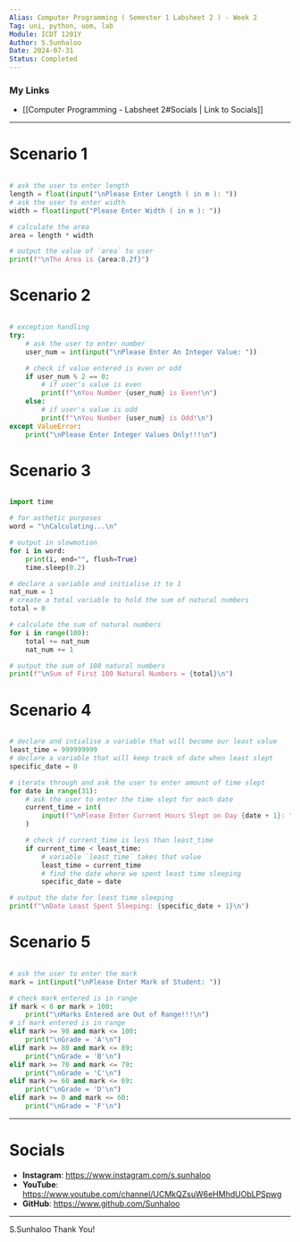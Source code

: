 ```yaml
---
Alias: Computer Programming ( Semester 1 Labsheet 2 ) - Week 2
Tag: uni, python, uom, lab
Module: ICDT 1201Y
Author: S.Sunhaloo
Date: 2024-07-31
Status: Completed
---
```


### My Links

- [[Computer Programming - Labsheet 2#Socials | Link to Socials]]

---

# Scenario 1

```python

# ask the user to enter length
length = float(input("\nPlease Enter Length ( in m ): "))
# ask the user to enter width
width = float(input("Please Enter Width ( in m ): "))

# calculate the area
area = length * width

# output the value of `area` to user
print(f"\nThe Area is {area:0.2f}")

```

# Scenario 2

```python

# exception handling
try:
	# ask the user to enter number
	user_num = int(input("\nPlease Enter An Integer Value: "))

	# check if value entered is even or odd
	if user_num % 2 == 0:
		# if user's value is even
		print(f"\nYou Number {user_num} is Even!\n")
	else:
		# if user's value is odd
		print(f"\nYou Number {user_num} is Odd!\n")
except ValueError:
	print("\nPlease Enter Integer Values Only!!!\n")

```

# Scenario 3

```python

import time

# for asthetic purposes
word = "\nCalculating...\n"

# output in slowmotion
for i in word:
	print(i, end="", flush=True)
	time.sleep(0.2)

# declare a variable and initialise it to 1
nat_num = 1
# create a total variable to hold the sum of natural numbers
total = 0

# calculate the sum of natural numbers
for i in range(100):
	total += nat_num
	nat_num += 1

# output the sum of 100 natural numbers
print(f"\nSum of First 100 Natural Numbers = {total}\n")

```

# Scenario 4

```python

# declare and intialise a variable that will become our least value
least_time = 999999999
# declare a variable that will keep track of date when least slept
specific_date = 0

# iterate through and ask the user to enter amount of time slept
for date in range(31):
	# ask the user to enter the time slept for each date
	current_time = int(
		input(f"\nPlease Enter Current Hours Slept on Day {date + 1}: ")
	)

	# check if current_time is less than least_time
	if current_time < least_time:
		# variable `least_time` takes that value
		least_time = current_time
		# find the date where we spent least time sleeping
		specific_date = date

# output the date for least time sleeping
print(f"\nDate Least Spent Sleeping: {specific_date + 1}\n")

```

# Scenario 5

```python

# ask the user to enter the mark
mark = int(input("\nPlease Enter Mark of Student: "))

# check mark entered is in range
if mark < 0 or mark > 100:
	print("\nMarks Entered are Out of Range!!!\n")
# if mark entered is in range
elif mark >= 90 and mark <= 100:
	print("\nGrade = 'A'\n")
elif mark >= 80 and mark <= 89:
	print("\nGrade = 'B'\n")
elif mark >= 70 and mark <= 79:
	print("\nGrade = 'C'\n")
elif mark >= 60 and mark <= 69:
	print("\nGrade = 'D'\n")
elif mark >= 0 and mark <= 60:
	print("\nGrade = 'F'\n")

```

---

# Socials

- **Instagram**: https://www.instagram.com/s.sunhaloo
- **YouTube**: https://www.youtube.com/channel/UCMkQZsuW6eHMhdUObLPSpwg
- **GitHub**: https://www.github.com/Sunhaloo

---

S.Sunhaloo
Thank You!